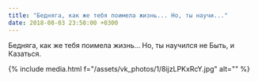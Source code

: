```yaml
---
title: "Бедняга, как же тебя поимела жизнь... Но, ты научи..."
date: 2018-08-03 23:58:00 +0300
---
```


Бедняга, как же тебя поимела жизнь... Но, ты научился не Быть, и Казаться.

{% include media.html f="/assets/vk_photos/1/8ijzLPKxRcY.jpg" alt="" %}
